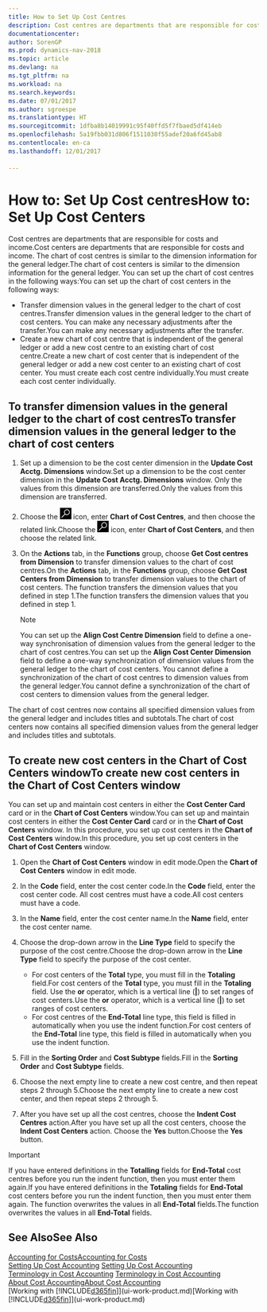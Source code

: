 ```yaml
---
title: How to Set Up Cost Centres
description: Cost centres are departments that are responsible for costs and income. The chart of cost centres is similar to the dimension information for the general ledger.
documentationcenter: 
author: SorenGP
ms.prod: dynamics-nav-2018
ms.topic: article
ms.devlang: na
ms.tgt_pltfrm: na
ms.workload: na
ms.search.keywords: 
ms.date: 07/01/2017
ms.author: sgroespe
ms.translationtype: HT
ms.sourcegitcommit: 1dfba8b14019991c95f40ffd5f7fbaed5df414eb
ms.openlocfilehash: 5a19fbb031d806f1511030f55adef20a6fd45ab8
ms.contentlocale: en-ca
ms.lasthandoff: 12/01/2017

---
```

# <a name="how-to-set-up-cost-centers"></a><span data-ttu-id="99291-104">How to: Set Up Cost centres</span><span class="sxs-lookup"><span data-stu-id="99291-104">How to: Set Up Cost Centers</span></span>
<span data-ttu-id="99291-105">Cost centres are departments that are responsible for costs and income.</span><span class="sxs-lookup"><span data-stu-id="99291-105">Cost centers are departments that are responsible for costs and income.</span></span> <span data-ttu-id="99291-106">The chart of cost centres is similar to the dimension information for the general ledger.</span><span class="sxs-lookup"><span data-stu-id="99291-106">The chart of cost centers is similar to the dimension information for the general ledger.</span></span> <span data-ttu-id="99291-107">You can set up the chart of cost centres in the following ways:</span><span class="sxs-lookup"><span data-stu-id="99291-107">You can set up the chart of cost centers in the following ways:</span></span>  

-   <span data-ttu-id="99291-108">Transfer dimension values in the general ledger to the chart of cost centres.</span><span class="sxs-lookup"><span data-stu-id="99291-108">Transfer dimension values in the general ledger to the chart of cost centers.</span></span> <span data-ttu-id="99291-109">You can make any necessary adjustments after the transfer.</span><span class="sxs-lookup"><span data-stu-id="99291-109">You can make any necessary adjustments after the transfer.</span></span>  
-   <span data-ttu-id="99291-110">Create a new chart of cost centre that is independent of the general ledger or add a new cost centre to an existing chart of cost centre.</span><span class="sxs-lookup"><span data-stu-id="99291-110">Create a new chart of cost center that is independent of the general ledger or add a new cost center to an existing chart of cost center.</span></span> <span data-ttu-id="99291-111">You must create each cost centre individually.</span><span class="sxs-lookup"><span data-stu-id="99291-111">You must create each cost center individually.</span></span>  

## <a name="to-transfer-dimension-values-in-the-general-ledger-to-the-chart-of-cost-centers"></a><span data-ttu-id="99291-112">To transfer dimension values in the general ledger to the chart of cost centres</span><span class="sxs-lookup"><span data-stu-id="99291-112">To transfer dimension values in the general ledger to the chart of cost centers</span></span>  
1.  <span data-ttu-id="99291-113">Set up a dimension to be the cost center dimension in the **Update Cost Acctg. Dimensions** window.</span><span class="sxs-lookup"><span data-stu-id="99291-113">Set up a dimension to be the cost center dimension in the **Update Cost Acctg. Dimensions** window.</span></span> <span data-ttu-id="99291-114">Only the values from this dimension are transferred.</span><span class="sxs-lookup"><span data-stu-id="99291-114">Only the values from this dimension are transferred.</span></span>  
2.  <span data-ttu-id="99291-115">Choose the ![Search for Page or Report](media/ui-search/search_small.png "Search for Page or Report icon") icon, enter **Chart of Cost Centres**, and then choose the related link.</span><span class="sxs-lookup"><span data-stu-id="99291-115">Choose the ![Search for Page or Report](media/ui-search/search_small.png "Search for Page or Report icon") icon, enter **Chart of Cost Centers**, and then choose the related link.</span></span>  
3.  <span data-ttu-id="99291-116">On the **Actions** tab, in the **Functions** group, choose **Get Cost centres from Dimension** to transfer dimension values to the chart of cost centres.</span><span class="sxs-lookup"><span data-stu-id="99291-116">On the **Actions** tab, in the **Functions** group, choose **Get Cost Centers from Dimension** to transfer dimension values to the chart of cost centers.</span></span> <span data-ttu-id="99291-117">The function transfers the dimension values that you defined in step 1.</span><span class="sxs-lookup"><span data-stu-id="99291-117">The function transfers the dimension values that you defined in step 1.</span></span>  

    > [!NOTE]  
    >  <span data-ttu-id="99291-118">You can set up the **Align Cost Centre Dimension**  field to define a one-way synchronisation of dimension values from the general ledger to the chart of cost centres.</span><span class="sxs-lookup"><span data-stu-id="99291-118">You can set up the **Align Cost Center Dimension**  field to define a one-way synchronization of dimension values from the general ledger to the chart of cost centers.</span></span> <span data-ttu-id="99291-119">You cannot define a synchronization of the chart of cost centres to dimension values from the general ledger.</span><span class="sxs-lookup"><span data-stu-id="99291-119">You cannot define a synchronization of the chart of cost centers to dimension values from the general ledger.</span></span>  

<span data-ttu-id="99291-120">The chart of cost centres now contains all specified dimension values from the general ledger and includes titles and subtotals.</span><span class="sxs-lookup"><span data-stu-id="99291-120">The chart of cost centers now contains all specified dimension values from the general ledger and includes titles and subtotals.</span></span>  

## <a name="to-create-new-cost-centers-in-the-chart-of-cost-centers-window"></a><span data-ttu-id="99291-121">To create new cost centers in the Chart of Cost Centers window</span><span class="sxs-lookup"><span data-stu-id="99291-121">To create new cost centers in the Chart of Cost Centers window</span></span>  
<span data-ttu-id="99291-122">You can set up and maintain cost centers in either the **Cost Center Card** card or in the **Chart of Cost Centers** window.</span><span class="sxs-lookup"><span data-stu-id="99291-122">You can set up and maintain cost centers in either the **Cost Center Card** card or in the **Chart of Cost Centers** window.</span></span> <span data-ttu-id="99291-123">In this procedure, you set up cost centers in the **Chart of Cost Centers** window.</span><span class="sxs-lookup"><span data-stu-id="99291-123">In this procedure, you set up cost centers in the **Chart of Cost Centers** window.</span></span>  

1. <span data-ttu-id="99291-124">Open the **Chart of Cost Centers** window in edit mode.</span><span class="sxs-lookup"><span data-stu-id="99291-124">Open the **Chart of Cost Centers** window in edit mode.</span></span>  
2. <span data-ttu-id="99291-125">In the **Code** field, enter the cost center code.</span><span class="sxs-lookup"><span data-stu-id="99291-125">In the **Code** field, enter the cost center code.</span></span> <span data-ttu-id="99291-126">All cost centres must have a code.</span><span class="sxs-lookup"><span data-stu-id="99291-126">All cost centers must have a code.</span></span>  
3. <span data-ttu-id="99291-127">In the **Name** field, enter the cost center name.</span><span class="sxs-lookup"><span data-stu-id="99291-127">In the **Name** field, enter the cost center name.</span></span>  
4. <span data-ttu-id="99291-128">Choose the drop-down arrow in the **Line Type** field to specify the purpose of the cost centre.</span><span class="sxs-lookup"><span data-stu-id="99291-128">Choose the drop-down arrow in the **Line Type** field to specify the purpose of the cost center.</span></span>  

    - <span data-ttu-id="99291-129">For cost centers of the **Total** type, you must fill in the **Totaling** field.</span><span class="sxs-lookup"><span data-stu-id="99291-129">For cost centers of the **Total** type, you must fill in the **Totaling** field.</span></span> <span data-ttu-id="99291-130">Use the **or** operator, which is a vertical line (**&#124;**) to set ranges of cost centers.</span><span class="sxs-lookup"><span data-stu-id="99291-130">Use the **or** operator, which is a vertical line (**&#124;**) to set ranges of cost centers.</span></span>  
    - <span data-ttu-id="99291-131">For cost centres of the **End-Total** line type, this field is filled in automatically when you use the indent function.</span><span class="sxs-lookup"><span data-stu-id="99291-131">For cost centers of the **End-Total** line type, this field is filled in automatically when you use the indent function.</span></span>  
5.  <span data-ttu-id="99291-132">Fill in the **Sorting Order** and **Cost Subtype** fields.</span><span class="sxs-lookup"><span data-stu-id="99291-132">Fill in the **Sorting Order** and **Cost Subtype** fields.</span></span>  
6.  <span data-ttu-id="99291-133">Choose the next empty line to create a new cost centre, and then repeat steps 2 through 5.</span><span class="sxs-lookup"><span data-stu-id="99291-133">Choose the next empty line to create a new cost center, and then repeat steps 2 through 5.</span></span>  
7.  <span data-ttu-id="99291-134">After you have set up all the cost centres, choose the **Indent Cost Centres** action.</span><span class="sxs-lookup"><span data-stu-id="99291-134">After you have set up all the cost centers, choose the **Indent Cost Centers** action.</span></span> <span data-ttu-id="99291-135">Choose the **Yes** button.</span><span class="sxs-lookup"><span data-stu-id="99291-135">Choose the **Yes** button.</span></span>  

> [!IMPORTANT]  
>  <span data-ttu-id="99291-136">If you have entered definitions in the **Totalling** fields for **End-Total** cost centres before you run the indent function, then you must enter them again.</span><span class="sxs-lookup"><span data-stu-id="99291-136">If you have entered definitions in the **Totaling** fields for **End-Total** cost centers before you run the indent function, then you must enter them again.</span></span> <span data-ttu-id="99291-137">The function overwrites the values in all **End-Total** fields.</span><span class="sxs-lookup"><span data-stu-id="99291-137">The function overwrites the values in all **End-Total** fields.</span></span>  

## <a name="see-also"></a><span data-ttu-id="99291-138">See Also</span><span class="sxs-lookup"><span data-stu-id="99291-138">See Also</span></span>  
[<span data-ttu-id="99291-139">Accounting for Costs</span><span class="sxs-lookup"><span data-stu-id="99291-139">Accounting for Costs</span></span>](finance-manage-cost-accounting.md)  
<span data-ttu-id="99291-140">[Setting Up Cost Accounting](finance-set-up-cost-accounting.md) </span><span class="sxs-lookup"><span data-stu-id="99291-140">[Setting Up Cost Accounting](finance-set-up-cost-accounting.md) </span></span>  
<span data-ttu-id="99291-141">[Terminology in Cost Accounting](finance-terminology-in-cost-accounting.md) </span><span class="sxs-lookup"><span data-stu-id="99291-141">[Terminology in Cost Accounting](finance-terminology-in-cost-accounting.md) </span></span>  
[<span data-ttu-id="99291-142">About Cost Accounting</span><span class="sxs-lookup"><span data-stu-id="99291-142">About Cost Accounting</span></span>](finance-about-cost-accounting.md)  
<span data-ttu-id="99291-143">[Working with [!INCLUDE[d365fin](includes/d365fin_md.md)]](ui-work-product.md)</span><span class="sxs-lookup"><span data-stu-id="99291-143">[Working with [!INCLUDE[d365fin](includes/d365fin_md.md)]](ui-work-product.md)</span></span>

